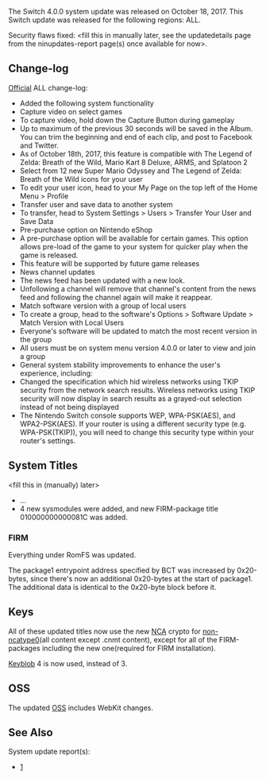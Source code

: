 The Switch 4.0.0 system update was released on October 18, 2017. This
Switch update was released for the following regions: ALL.

Security flaws fixed: \<fill this in manually later, see the
updatedetails page from the ninupdates-report page(s) once available for
now\>.

## Change-log

[Official](http://en-americas-support.nintendo.com/app/answers/detail/a_id/22525/p/897)
ALL change-log:

  - Added the following system functionality
  - Capture video on select games
  - To capture video, hold down the Capture Button during gameplay
  - Up to maximum of the previous 30 seconds will be saved in the Album.
    You can trim the beginning and end of each clip, and post to
    Facebook and Twitter.
  - As of October 18th, 2017, this feature is compatible with The Legend
    of Zelda: Breath of the Wild, Mario Kart 8 Deluxe, ARMS, and
    Splatoon 2
  - Select from 12 new Super Mario Odyssey and The Legend of Zelda:
    Breath of the Wild icons for your user
  - To edit your user icon, head to your My Page on the top left of the
    Home Menu \> Profile
  - Transfer user and save data to another system
  - To transfer, head to System Settings \> Users \> Transfer Your User
    and Save Data
  - Pre-purchase option on Nintendo eShop
  - A pre-purchase option will be available for certain games. This
    option allows pre-load of the game to your system for quicker play
    when the game is released.
  - This feature will be supported by future game releases
  - News channel updates
  - The news feed has been updated with a new look.
  - Unfollowing a channel will remove that channel's content from the
    news feed and following the channel again will make it reappear.
  - Match software version with a group of local users
  - To create a group, head to the software's Options \> Software Update
    \> Match Version with Local Users
  - Everyone's software will be updated to match the most recent version
    in the group
  - All users must be on system menu version 4.0.0 or later to view and
    join a group
  - General system stability improvements to enhance the user's
    experience, including:
  - Changed the specification which hid wireless networks using TKIP
    security from the network search results. Wireless networks using
    TKIP security will now display in search results as a grayed-out
    selection instead of not being displayed
  - The Nintendo Switch console supports WEP, WPA-PSK(AES), and
    WPA2-PSK(AES). If your router is using a different security type
    (e.g. WPA-PSK(TKIP)), you will need to change this security type
    within your router's settings.

## System Titles

\<fill this in (manually) later\>

  - ...
  - 4 new sysmodules were added, and new FIRM-package title
    010000000000081C was added.

### FIRM

Everything under RomFS was updated.

The package1 entrypoint address specified by BCT was increased by
0x20-bytes, since there's now an additional 0x20-bytes at the start of
package1. The additional data is identical to the 0x20-byte block before
it.

## Keys

All of these updated titles now use the new
[NCA](NCA%20Format.md "wikilink") crypto for
[non-ncatype0](NCA.md "wikilink")(all content except .cnmt content),
except for all of the FIRM-packages including the new one(required for
FIRM installation).

[Keyblob](Flash%20Filesystem.md "wikilink") 4 is now used, instead of 3.

## OSS

The updated [OSS](https://www.nintendo.co.jp/support/oss/index.html)
includes WebKit changes.

## See Also

System update
    report(s):

  - [1](https://yls8.mtheall.com/ninupdates/reports.php?date=10-18-17_08-05-13&sys=hac)
